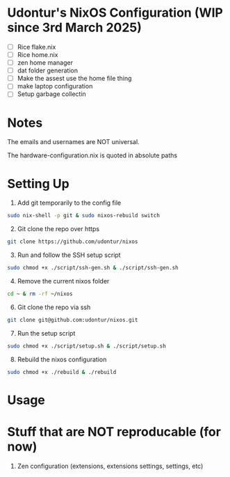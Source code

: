 # Udontur's NixOS Configuration (WIP since 3rd March 2025)
-[ ] Rice flake.nix 
-[ ] Rice home.nix
-[ ] zen home manager
-[ ] dat folder generation
-[ ] Make the assest use the home file thing
-[ ] make laptop configuration
-[ ] Setup garbage collectin

# Notes
The emails and usernames are NOT universal. 

The hardware-configuration.nix is quoted in absolute paths

# Setting Up
1. Add git temporarily to the config file
```bash
sudo nix-shell -p git & sudo nixos-rebuild switch
```
2. Git clone the repo over https
```bash
git clone https://github.com/udontur/nixos
```
3. Run and follow the SSH setup script
```bash
sudo chmod +x ./script/ssh-gen.sh & ./script/ssh-gen.sh
```
4. Remove the current nixos folder
```bash
cd ~ & rm -rf ~/nixos
```
6. Git clone the repo via ssh
```bash
git clone git@github.com:udontur/nixos.git
```
7. Run the setup script
```bash
sudo chmod +x ./script/setup.sh & ./script/setup.sh
```
8. Rebuild the nixos configuration
```bash
sudo chmod +x ./rebuild & ./rebuild
```

# Usage

# Stuff that are NOT reproducable (for now)
1. Zen configuration (extensions, extensions settings, settings, etc)
